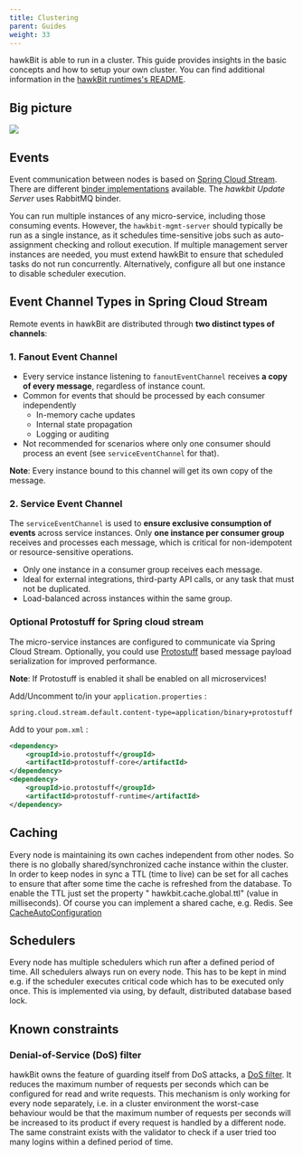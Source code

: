 ```yaml
---
title: Clustering
parent: Guides
weight: 33
---
```


hawkBit is able to run in a cluster. This guide provides insights in the basic concepts and how to
setup your own cluster. You can find additional information in
the [hawkBit runtimes's README](https://github.com/eclipse-hawkbit/hawkbit/blob/master/hawkbit-monolith/hawkbit-update-server/README.md).
<!--more-->

## Big picture

![](../../images/overall_cluster.png)

## Events

Event communication between nodes is based on  [Spring Cloud Stream](http://docs.spring.io/spring-cloud-stream/docs/current/reference/htmlsingle/). 
There are different [binder implementations](http://docs.spring.io/spring-cloud-stream/docs/current/reference/htmlsingle/#_binders)
available. The _hawkbit Update Server_ uses RabbitMQ binder.

You can run multiple instances of any micro-service, including those consuming events.
However, the `hawkbit-mgmt-server` should typically be run as a single instance, as it schedules time-sensitive jobs such as auto-assignment checking and rollout execution.
If multiple management server instances are needed, you must extend hawkBit to ensure that scheduled tasks do not run concurrently.
Alternatively, configure all but one instance to disable scheduler execution.

## Event Channel Types in Spring Cloud Stream

Remote events in hawkBit are distributed through **two distinct types of channels**:

### 1. Fanout Event Channel

- Every service instance listening to `fanoutEventChannel` receives **a copy of every message**, regardless of instance count.
- Common for events that should be processed by each consumer independently
    - In-memory cache updates
    - Internal state propagation
    - Logging or auditing
- Not recommended for scenarios where only one consumer should process an event (see `serviceEventChannel` for that).

**Note**: Every instance bound to this channel will get its own copy of the message.

### 2. Service Event Channel

The `serviceEventChannel` is used to **ensure exclusive consumption of events** across service instances.
Only **one instance per consumer group** receives and processes each message, which is critical for non-idempotent or resource-sensitive operations.

- Only one instance in a consumer group receives each message.
- Ideal for external integrations, third-party API calls, or any task that must not be duplicated.
- Load-balanced across instances within the same group.


### Optional Protostuff for Spring cloud stream

The micro-service instances are configured to communicate via Spring Cloud Stream. Optionally, you could
use [Protostuff](https://github.com/protostuff/protostuff) based message payload serialization for improved performance.

**Note**: If Protostuff is enabled it shall be enabled on all microservices!

Add/Uncomment to/in your `application.properties` :

```properties
spring.cloud.stream.default.content-type=application/binary+protostuff
```

Add to your `pom.xml` :

```xml
<dependency>
    <groupId>io.protostuff</groupId>
    <artifactId>protostuff-core</artifactId>
</dependency>
<dependency>
    <groupId>io.protostuff</groupId>
    <artifactId>protostuff-runtime</artifactId>
</dependency>
```

## Caching

Every node is maintaining its own caches independent from other nodes. So there is no globally shared/synchronized cache
instance within the cluster. In order to keep nodes in sync a TTL (time to live) can be set for all caches to ensure
that after some time the cache is refreshed from the database. To enable the TTL just set the property "
hawkbit.cache.global.ttl" (value in milliseconds). Of course you can implement a shared cache, e.g. Redis.
See [CacheAutoConfiguration](https://github.com/eclipse-hawkbit/hawkbit/blob/master/hawkbit-autoconfigure/src/main/java/org/eclipse/hawkbit/autoconfigure/cache/CacheAutoConfiguration.java)

## Schedulers

Every node has multiple schedulers which run after a defined period of time. All schedulers always run on every node.
This has to be kept in mind e.g. if the scheduler executes critical code which has to be executed only once. This is implemented via using, by default, distributed database based lock.

## Known constraints

### Denial-of-Service (DoS) filter

hawkBit owns the feature of guarding itself from DoS attacks,
a [DoS filter](https://github.com/eclipse-hawkbit/hawkbit/blob/master/hawkbit-rest-core/src/main/java/org/eclipse/hawkbit/rest/security/DosFilter.java).
It reduces the maximum number of requests per seconds which can be configured for read and write requests.
This mechanism is only working for every node separately, i.e. in a cluster environment the worst-case behaviour would
be that the maximum number of requests per seconds will be increased to its product if every request is handled by a
different node.
The same constraint exists with the validator to check if a user tried too many logins within a defined period of time.
